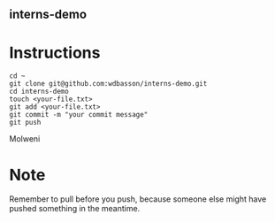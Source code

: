 ## interns-demo
# Instructions
```
cd ~
git clone git@github.com:wdbasson/interns-demo.git
cd interns-demo
touch <your-file.txt>
git add <your-file.txt>
git commit -m "your commit message"
git push
```
Molweni

# Note
Remember to pull before you push, because someone else might have pushed something in the meantime.
